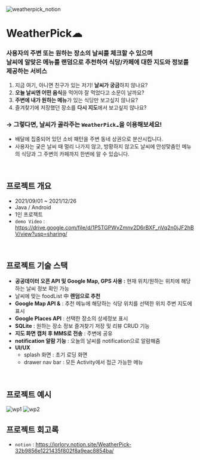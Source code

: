 ![weatherpick_notion](https://user-images.githubusercontent.com/78305392/151707943-0419367a-64dc-4fe5-802b-00420eb7ebde.JPG)
# WeatherPick☁
### 사용자의 주변 또는 원하는 장소의 날씨를 체크할 수 있으며 <br> 날씨에 알맞은 메뉴를 랜덤으로 추천하여 식당/카페에 대한 지도와 정보를 제공하는 서비스
1. 지금 여기, 아니면 친구가 있는 저기! **날씨가 궁금**하지 않나요?
2. **오늘 날씨엔 어떤 음식**을 먹어야 잘 먹었다고 소문이 날까요?
3. **주변에 내가 원하는 메뉴**가 있는 식당만 보고싶지 않나요?
4. 즐겨찾기에 저장했던 장소를 **다시 지도**에서 보고싶지 않나요?

### → 그렇다면, 날씨가 골라주는 `WeatherPick☁`을 이용해보세요!

- 배달에 집중되어 있던 소비 패턴을 주변 동네 상권으로 분산시킵니다.
- 사용자는 궂은 날씨 때 멀리 나가지 않고, 방황하지 않고도 날씨에 안성맞춤인 메뉴의 식당과 그 주변의 카페까지 한번에 알 수 있습니다.

<br>

## 프로젝트 개요
* 2021/09/01 ~ 2021/12/26
* Java / Android
* 1인 프로젝트 
* `demo Video` : <https://drive.google.com/file/d/1P5TGPWvZmnv2D6rBXF_nVq2n0jJF2hBV/view?usp=sharing/>

<br>

## 프로젝트 기술 스택 
- **공공데이터 오픈 API 및 Google Map, GPS 사용 :** 현재 위치/원하는 위치에 해당하는 날씨 정보 확인 가능
- 날씨에 맞는 foodList 中 **랜덤으로 추천**
- **Google Map API &**  : 추천 메뉴에 해당하는 식당 위치를 선택한 위치 주변 지도에 표시
- **Google Places API** : 선택한 장소의 상세정보 표시
- **SQLite** : 원하는 장소 정보 즐겨찾기 저장 및 리뷰 CRUD 기능
- **지도 화면 캡처 후 MMS로 전송** : 주변에 공유
- **notification 알람 기능** : 오늘의 날씨를 notification으로 알람해줌
- **UI/UX**
    - splash 화면 : 초기 로딩 화면
    - drawer nav bar : 모든 Activity에서 접근 가능한 메뉴
    
<br>

## 프로젝트 예시 
![wp1](https://user-images.githubusercontent.com/78305392/151708311-c00976ab-bee7-4a33-8fbb-2982b4af772e.JPG)
![wp2](https://user-images.githubusercontent.com/78305392/151708329-b63e100c-7cde-4316-91dd-6603840d58bc.JPG)
<br>

## 프로젝트 회고록
* `notion` : <https://lorlorv.notion.site/WeatherPick-32b9856e1221435f802f8a9eac8854ba/>
